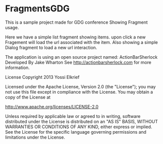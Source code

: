 FragmentsGDG
============

This is a sample project made for GDG conference Showing Fragment usage.

Here we have a simple list fragment showing items.
upon click a new Fragement will load the url associated with the item.
Also showing a simple Dialog fragment to load a new url interaction.
 

The application is using an open source project named: 
ActionBarSherlock Developed By Jake Wharton See http://actionbarsherlock.com for more information.

License
Copyright 2013 Yossi Elkrief

Licensed under the Apache License, Version 2.0 (the "License");
you may not use this file except in compliance with the License.
You may obtain a copy of the License at

   http://www.apache.org/licenses/LICENSE-2.0

Unless required by applicable law or agreed to in writing, software
distributed under the License is distributed on an "AS IS" BASIS,
WITHOUT WARRANTIES OR CONDITIONS OF ANY KIND, either express or implied.
See the License for the specific language governing permissions and
limitations under the License.
